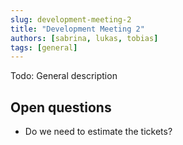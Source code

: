 ```yaml
---
slug: development-meeting-2
title: "Development Meeting 2"
authors: [sabrina, lukas, tobias]
tags: [general]
---
```


Todo: General description

<!--truncate-->

## Open questions

- Do we need to estimate the tickets?
